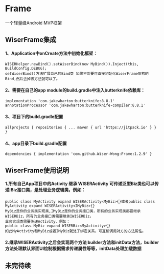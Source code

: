# Frame
一个轻量级Android MVP框架
## WiserFrame集成
#### 1、Application中onCreate方法中初始化框架：
    WISERHelper.newBind().setWiserBind(new MyBind()).Inject(this, BuildConfig.DEBUG);  
    setWiserBind()方法扩展自己的Bind类 如果不需要可直接初始化WiserFrame架构的Bind,然后去掉该方法就可以了。
#### 2、需要在自己的app module的build.gradle中注入butterknife依赖库：
    implementation 'com.jakewharton:butterknife:8.8.1'  
    annotationProcessor 'com.jakewharton:butterknife-compiler:8.8.1'
#### 3、项目下的build.gradle配置
    allprojects { repositories { ... maven { url 'https://jitpack.io' } } }
#### 4、app目录下build.gradle配置
    dependencies { implementation 'com.github.Wiser-Wong:Frame:1.2.9' }
## WiserFrame使用说明
#### 1.所有自己App项目中的Activity 继承 WISERActivity 可传递泛型Biz类也可以传递IBiz接口类，是处理业务逻辑类，例如：  
    public class MyActivity expand WISERActivity<MyBiz>{}或者public class MyActivity expand WISERActivity<IMyBiz>{}   
    MyBiz是你的业务类实现类,IMyBiz是你的业务接口类，所有的业务实现类都要继承WISERBiz，所有的业务接口类需要继承IWISERBiz。   
    业务实现类需要传递Activity，例如：  
    public class MyBiz expand WISERBiz<MyActivity>{}  
    如此MyActivity和MyBiz或者IMyBiz就处于绑定关系，可互相调用对方的方法属性。
#### 2.继承WISERActivity之后会实现两个方法 builder方法和initData方法，builder方法处理默认界面UI绘制根据需求传递属性等等，initData处理加载数据
## 未完待续
